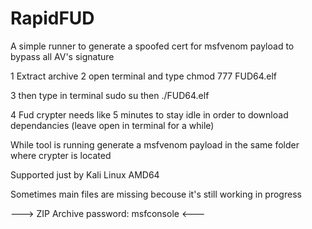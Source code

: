# RapidFUD
A simple runner to generate a spoofed cert for msfvenom payload to bypass all AV's signature

1 Extract archive
2 open terminal and type chmod 777 FUD64.elf


3 then type in terminal sudo su
then ./FUD64.elf

4 Fud crypter needs like 5 minutes to stay idle in order to download dependancies (leave open in terminal for a while)

While tool is running generate a msfvenom payload in the same folder where crypter is located

Supported just by Kali Linux AMD64

Sometimes main files are missing becouse it's still working in progress

---> ZIP Archive password: msfconsole <---
